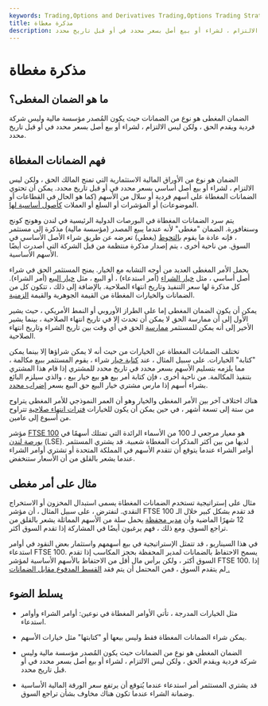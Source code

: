 ```yaml
---
keywords: Trading,Options and Derivatives Trading,Options Trading Strategy and Education,Options and Derivatives,Strategy and Education
title: مذكرة مغطاة
description: الضمان المغطى هو ضمان يوفر الحق ، ولكن ليس الالتزام ، لشراء أو بيع أصل بسعر محدد في أو قبل تاريخ محدد.
---
```


# مذكرة مغطاة
## ما هو الضمان المغطى؟

الضمان المغطى هو نوع من الضمانات حيث يكون المُصدر مؤسسة مالية وليس شركة فردية ويقدم الحق ، ولكن ليس الالتزام ، لشراء أو بيع أصل بسعر محدد في أو قبل تاريخ محدد.

## فهم الضمانات المغطاة

الضمان هو نوع من الأوراق المالية الاستثمارية التي تمنح المالك الحق ، ولكن ليس الالتزام ، لشراء أو بيع أصل أساسي بسعر محدد في أو قبل تاريخ محدد. يمكن أن تحتوي الضمانات المغطاة على أسهم فردية أو سلال من الأسهم (كما هو الحال في القطاعات أو الموضوعات) أو المؤشرات أو السلع أو العملات [كأصول أساسية لها](/underlying-asset).

يتم سرد الضمانات المغطاة في البورصات الدولية الرئيسية في لندن وهونج كونج وسنغافورة. الضمان "مغطى" لأنه عندما يبيع المصدر (مؤسسة مالية) مذكرة إلى مستثمر ، فإنه عادة ما يقوم [بالتحوط](/hedge) (يغطي) تعرضه عن طريق شراء الأصل الأساسي في السوق. من ناحية أخرى ، يتم إصدار مذكرة منتظمة من قبل الشركة التي أصدرت أيضًا الأسهم الأساسية.

يحمل الأمر المغطى العديد من أوجه التشابه مع الخيار. يمنح المستثمر الحق في شراء أصل أساسي ، مثل [خيار الشراء](/calloption) (أمر استدعاء) ، أو البيع ، مثل [خيار البيع](/putoption) (أمر الشراء). كل مذكرة لها سعر التنفيذ وتاريخ انتهاء الصلاحية. بالإضافة إلى ذلك ، تتكون كل من الضمانات والخيارات المغطاة من القيمة الجوهرية والقيمة [الزمنية](/extrinsicvalue).

يمكن أن يكون الضمان المغطى إما على الطراز الأوروبي أو النمط الأمريكي ، حيث يشير الأول إلى أن ممارسة الحق لا يمكن أن تحدث إلا في تاريخ انتهاء الصلاحية ، بينما يشير الأخير إلى أنه يمكن للمستثمر [ممارسة](/exercise) الحق في أي وقت بين تاريخ الشراء وتاريخ انتهاء الصلاحية.

تختلف الضمانات المغطاة عن الخيارات من حيث أنه لا يمكن شراؤها إلا بينما يمكن "كتابة" الخيارات. على سبيل المثال ، عند [كتابة خيار](/writing-an-option) شراء ، يقوم المستثمر ببيع مكالمة ، مما يلزمه بتسليم الأسهم بسعر محدد في تاريخ محدد للمشتري إذا قام هذا المشتري بتنفيذ المكالمة. من ناحية أخرى ، فإن كتابة أمر بيع هو بيع خيار بيع ، والذي سيلزم البائع بشراء أسهم إذا مارس مشتري خيار البيع حق البيع بسعر [إضراب محدد](/strikeprice).

هناك اختلاف آخر بين الأمر المغطى والخيار وهو أن العمر النموذجي للأمر المغطى يتراوح من ستة إلى تسعة أشهر ، في حين يمكن أن يكون للخيارات [فترات انتهاء صلاحية](/expirationdate) تتراوح من أسبوع إلى عامين.

مؤشر [FTSE 100](/ftse) هو معيار مرجعي لـ 100 من الأسماء الرائدة التي تمتلك أسهمًا في [بورصة لندن](/lse) (LSE). لديها من بين أكثر المذكرات المغطاة شعبية. قد يشتري المستثمر أوامر الشراء عندما يتوقع أن تتقدم الأسهم في المملكة المتحدة أو تشتري أوامر الشراء عندما يشعر بالقلق من أن الأسعار ستنخفض.

## مثال على أمر مغطى

مثال على إستراتيجية تستخدم الضمانات المغطاة يسمى استبدال المخزون أو الاستخراج النقدي. لنفترض ، على سبيل المثال ، أن مؤشر FTSE 100 قد تقدم بشكل كبير خلال الـ 12 شهرًا الماضية وأن [مدير محفظة](/portfoliomanager) يحمل سلة من الأسهم المماثلة يشعر بالقلق من تراجع السوق. ومع ذلك ، فهم يرغبون أيضًا في المشاركة إذا تقدم السوق أكثر.

في هذا السيناريو ، قد تتمثل الإستراتيجية في بيع أسهمهم واستثمار بعض النقود في أوامر استدعاء FTSE 100. يسمح الاحتفاظ بالضمانات لمدير المحفظة بحجز المكاسب إذا تقدم السوق أكثر ، ولكن برأس مال أقل من الاحتفاظ بالأسهم الأساسية لمؤشر FTSE 100. إذا لم يتقدم السوق ، فمن المحتمل أن يتم فقد [القسط المدفوع مقابل الضمانات .](/warrantpremium)

## يسلط الضوء

- مثل الخيارات المدرجة ، تأتي الأوامر المغطاة في نوعين: أوامر الشراء وأوامر استدعاء.

- يمكن شراء الضمانات المغطاة فقط وليس بيعها أو "كتابتها" مثل خيارات الأسهم.

- الضمان المغطى هو نوع من الضمانات حيث يكون المُصدر مؤسسة مالية وليس شركة فردية ويقدم الحق ، ولكن ليس الالتزام ، لشراء أو بيع أصل بسعر محدد في أو قبل تاريخ محدد.

- قد يشتري المستثمر أمر استدعاء عندما يُتوقع أن يرتفع سعر الورقة المالية الأساسية وضمانة الشراء عندما تكون هناك مخاوف بشأن تراجع السوق.

